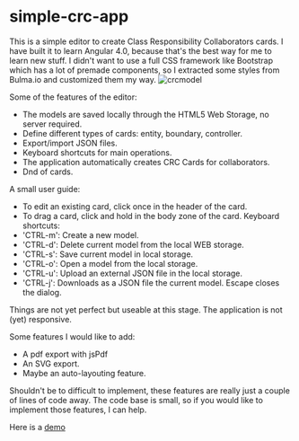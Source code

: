 # simple-crc-app
This is a simple editor to create Class Responsibility Collaborators cards.
I have built it to learn Angular 4.0, because that's the best way for me to learn new stuff.
I didn't want to use a full CSS framework like Bootstrap which has a lot of premade components, so
I extracted some styles from Bulma.io and customized them my way.
![crcmodel](https://github.com/guidolx/simple-crc-app/blob/master/CRC_MODEL.png?raw=true)

Some of the features of the editor:
- The models are saved locally through the HTML5 Web Storage, no server required.
- Define different types of cards: entity, boundary, controller.
- Export/import JSON files.
- Keyboard shortcuts for main operations.
- The application automatically creates CRC Cards for collaborators.
- Dnd of cards.


A small user guide:
 - To edit an existing card, click once in the header of the card.
 - To drag a card, click and hold in the body zone of the card.
 Keyboard shortcuts:
  - 'CTRL-m': Create a new model.
  - 'CTRL-d': Delete current model from the local WEB storage.
  - 'CTRL-s': Save current model in local storage.
  - 'CTRL-o': Open a model from the local storage.
  - 'CTRL-u': Upload an external JSON file in the local storage.
  - 'CTRL-j': Downloads as a JSON file the current model.
   Escape closes the dialog.



Things are not yet perfect but useable at this stage.
The application is not (yet) responsive.

Some features I would like to add:
- A pdf export with jsPdf
- An SVG export.
- Maybe an auto-layouting feature.

Shouldn't be to difficult to implement,
these features are really just a couple of lines of code away.
The code base is small, so if you would like 
to implement those features, I can help.


Here is a [demo](https://guidolx.github.io/simple-crc-app/)


